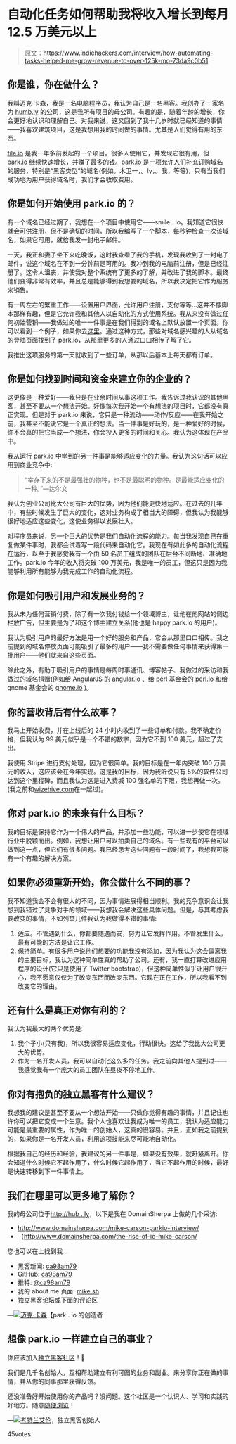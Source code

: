 # 自动化任务如何帮助我将收入增长到每月 12.5 万美元以上

> 原文：<https://www.indiehackers.com/interview/how-automating-tasks-helped-me-grow-revenue-to-over-125k-mo-73da9c0b51>

## 你是谁，你在做什么？

我叫迈克·卡森，我是一名电脑程序员，我认为自己是一名黑客。我创办了一家名为 [humb.ly](http://humb.ly/) 的公司，这是我所有项目的母公司。有趣的是，随着年龄的增长，你会更好地认识和理解自己。对我来说，这又回到了我十几岁时就已经知道的事情——我喜欢建筑项目，这是我想用我的时间做的事情。尤其是人们觉得有用的东西。

[file.io](http://file.io) 是我一年多前发起的一个项目。很多人使用它，并发现它很有用，但 [park.io](http://park.io) 继续快速增长，并赚了最多的钱。park.io 是一项允许人们补充订购域名的服务，特别是“黑客类型”的域名(例如。木卫一，。ly，。我，等等)，只有当我们成功地为用户获得域名时，我们才会收取费用。

## 你是如何开始使用 park.io 的？

有一个域名已经过期了，我想在一个项目中使用它——smile . io。我知道它很快就会可供注册，但不是确切的时间，所以我编写了一个脚本，每秒钟检查一次该域名，如果它可用，就给我发一封电子邮件。

一天，我正和妻子坐下来吃晚饭，这时我查看了我的手机，发现我收到了一封电子邮件，说这个域名在不到一分钟前是可用的。我冲到我的电脑前注册，但是已经注册了。这令人沮丧，并使我对整个系统有了更多的了解，并改进了我的脚本。最终他们变得非常有效率，并且总是能够得到我想要的域名，所以我决定把它作为服务来销售。

有一周左右的繁重工作——设置用户界面，允许用户注册，支付等等...这并不像脚本那样有趣，但是它允许我和其他人以自动化的方式使用系统。我从来没有做过任何初始营销——我做过的唯一一件事是在我们得到的域名上默认放置一个页面。你可以看到一个例子，如果你去[这里](http://park.io/parked.html?domain=tab.io)。通过这种方式，那些对域名感兴趣的人从域名的登陆页面找到了 park.io，从那里更多的人通过口口相传了解了它。

我推出这项服务的第一天就收到了一些订单，从那以后基本上每天都有订单。

## 你是如何找到时间和资金来建立你的企业的？

这更像是一种爱好——我只是在业余时间从事这项工作。我告诉过我认识的其他黑客，甚至不要从一个想法开始。好像每次我开始一个有想法的项目时，它都没有真正实现。但是对于 park.io 来说，它只是一种流动——动作/反应——在我开始之前，我甚至不能说它是一个真正的想法。当一件事是好玩的，是一种爱好的时候，你不会真的把它当成一个想法，你会投入更多的时间和关心。我认为这体现在产品中。

我从运行 park.io 中学到的另一件事是能够适应变化的力量。我认为这句话可以应用到商业竞争中:

> “幸存下来的不是最强壮的物种，也不是最聪明的物种。是最能适应变化的一种。”—达尔文

我认为创业公司比大公司有巨大的优势，因为他们能更快地适应。在过去的几年中，有些时候发生了巨大的变化，这对业务构成了相当大的障碍，但我认为我能够很好地适应这些变化，这使业务得以发展壮大。

对程序员来说，另一个巨大的优势是我们自动化流程的能力。每当我发现自己在重复做某件事时，我都会试着写一段代码来自动化它。我现在有如此多的自动化流程在运行，以至于我感觉我有一个由 50 名员工组成的团队在后台不间断地、准确地工作。park.io 今年的收入将突破 100 万美元，我是唯一的员工，但这只是因为我能够利用所有能够为我完成工作的自动化流程。

## 你是如何吸引用户和发展业务的？

我从未为任何营销付费，除了有一次我付钱给一个领域博主，让他在他网站的侧边栏放广告，但主要是为了和这个博主建立关系(他也是 happy park.io 的用户)。

我认为吸引用户的最好方法是用一个好的服务和产品，它会从那里口口相传。我之前提到的域名停放页面可能吸引了最多的用户——我不需要做任何事情来获得第一批用户——他们就来自这些页面。

除此之外，有助于吸引用户的事情是每周时事通讯、博客帖子、我做过的采访和我做过的域名捐赠(例如给 AngularJS 的 [angular.io](http://angular.io) 、给 perl 基金会的 [perl.io](http://perl.io) 和给 gnome 基金会的 [gnome.io](http://gnome.io) )。

## 你的营收背后有什么故事？

我马上开始收费，并在上线后的 24 小时内收到了一些订单和付款。我不确定价格，但我认为 99 美元似乎是一个不错的数字，因为它不到 100 美元，超过了支出。

我使用 Stripe 进行支付处理，因为它很简单。我的目标是在一年内突破 100 万美元的收入，这应该会在今年实现。这是我的目标，因为我听说只有 5%的软件公司达到这个里程碑，而且我认为这是进入费城 100 强名单的下限，我想再做一次。(我之前和[wizehive.com](http://wizehive.com)在一起过)。

## 你对 park.io 的未来有什么目标？

我的目标是保持它作为一个伟大的产品，并添加一些功能，可以进一步使它在领域行业中脱颖而出。例如，我想让用户可以拍卖自己的域名。有一些现有的平台可以做到这一点，但它们有很多问题。我已经思考这些问题有一段时间了，我想我可能有一个有趣的解决方案。

## 如果你必须重新开始，你会做什么不同的事？

我不知道我会不会有很大的不同，因为事情进展得相当顺利。我的竞争意识会让我想到我错过了竞争对手的领域——我想我会解决这些具体问题。但是，与其考虑我要改变的事情，不如列举几件我认为我做得不错的事情:

1.  适应。不管遇到什么，你都要随遇而安，努力让它发挥作用。不管发生什么，最有可能的方法是让它工作。
2.  保持简单。有很多用户说他们想要的功能我没有添加，因为我认为这会偏离我的主要目标，我认为这种简单性真的帮助了公司。还有，我一直打算改进应用程序的设计(它只是使用了 Twitter bootstrap)，但这种简单性似乎让用户很开心，我不愿意仅仅为了改变东西而改变东西。它现在正在工作，所以我看不到改变它的理由。

## 还有什么是真正对你有利的？

我认为我最大的两个优势是:

1.  我个子小(只有我)，所以我很容易适应变化，行动很快。这给了我比大公司更大的优势。
2.  作为一名开发人员，我可以自动化这么多的任务。我之前向其他人提到过——我感觉我有一个庞大的员工团队在昼夜不停地工作。

## 你对有抱负的独立黑客有什么建议？

我想我的建议是甚至不要从一个想法开始——只做你觉得有趣的事情，并且记住也许你可以把它变成一个生意。我个人也喜欢让我成为唯一的员工，我认为适应能力可能是最重要的属性，作为唯一的创始人，这真的很容易。并且，正如我之前提到的，如果你是一名开发人员，利用这项技能来尽可能地自动化。

根据我自己的经历和经验，我建议的另一件事是，如果没有效果，就赶紧离开。你会知道什么时候它不起作用了，什么时候它起作用了，当它不起作用的时候，最好是快速转移到下一件事情上。

## 我们在哪里可以更多地了解你？

我的母公司位于[http://hub . ly](http://humb.ly)，以下是我在 DomainSherpa 上做的几个采访:

*   http://www.domainsherpa.com/mike-carson-parkio-interview/
*   【http://www.domainsherpa.com/the-rise-of-io-mike-carson/ 

您也可以在上找到我...

*   黑客新闻: [ca98am79](https://news.ycombinator.com/user?id=ca98am79)
*   GitHub: [ca98am79](https://github.com/ca98am79)
*   推特: [@ca98am79](https://twitter.com/ca98am79)
*   我的 about.me 页面: [mike.sh](http://mike.sh)
*   独立黑客论坛或下面的评论区

—[<picture id="ember5305367" class="user-avatar ember-view user-link__avatar">![](img/82bd3bb4769a3aa1cd13889ee7c0fa91.png)</picture>迈克·卡森](/MikeCarson?id=park-io-owner)【park . io 的创造者

## 想像 park.io 一样建立自己的事业？

你应该加入[独立黑客社区](/)！🤗

我们是几千名创始人，互相帮助建立有利可图的业务和副业。来分享你正在做的事情，并从你的同事那里获得反馈。

还没准备好开始使用你的产品吗？没问题。这个社区是一个认识人、学习和实践的好地方。随意[随便浏览](/)！

—[<picture id="ember5305372" class="user-avatar ember-view user-link__avatar">![](img/82bd3bb4769a3aa1cd13889ee7c0fa91.png)</picture>考特兰艾伦](/csallen?id=ibTLPyjwVebnZjMGKvz6ztarnuV2)，独立黑客创始人

45votes